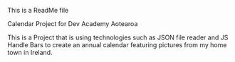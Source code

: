 This is a ReadMe file 

Calendar Project for Dev Academy Aotearoa

This is a Project that is using technologies such as JSON file reader and JS Handle Bars to create an annual calendar featuring pictures from my home town in Ireland.
